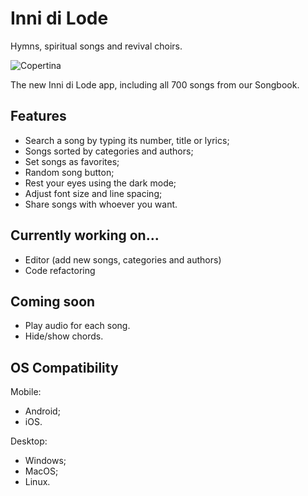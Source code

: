 # Inni di Lode

Hymns, spiritual songs and revival choirs.

![Copertina](https://user-images.githubusercontent.com/90036768/220063424-44e3577b-30f1-40be-9adc-4d0968ffde1e.jpg)

The new Inni di Lode app, including all 700 songs from our Songbook.

## Features

- Search a song by typing its number, title or lyrics;
- Songs sorted by categories and authors;
- Set songs as favorites;
- Random song button;
- Rest your eyes using the dark mode;
- Adjust font size and line spacing;
- Share songs with whoever you want.

## Currently working on...

- Editor (add new songs, categories and authors)
- Code refactoring

## Coming soon

- Play audio for each song.
- Hide/show chords.

## OS Compatibility

Mobile:
- Android;
- iOS.

Desktop:
- Windows;
- MacOS;
- Linux.
